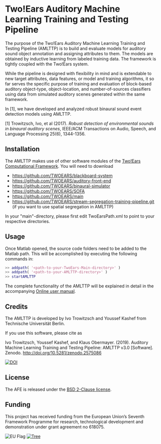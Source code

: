 Two!Ears Auditory Machine Learning Training and Testing Pipeline
================================================================

The purpose of the Two!Ears Auditory Machine Learning Training and Testing 
Pipeline (AMLTTP) is to build and evaluate models for auditory sound object 
annotation and assigning attributes to them. The models are obtained by 
inductive learning from labeled training data. The framework is tightly 
coupled with the Two!Ears system. 

While the pipeline is designed with flexibility in mind and is extendable to 
new target attributes, data features, or model and training algorithms, it so far
serves the specific purpose of training and evaluation of block-based auditory 
object-type, object-location, and number-of-sources classifiers using data from 
simulated auditory scenes generated within the same framework.

In [1], we have developed and analyzed robust binaural sound event detection models using AMLTTP.

[1] Trowitzsch, Ivo, et al (2017). *Robust detection of environmental sounds in binaural auditory scenes*, IEEE/ACM Transactions on Audio, Speech, and Language Processing 25(6), 1344-1356.


## Installation

The AMLTTP makes use of other software modules of the [Two!Ears
Computational Framework](https://github.com/TWOEARS/). You will need to download 
- https://github.com/TWOEARS/blackboard-system
- https://github.com/TWOEARS/auditory-front-end
- https://github.com/TWOEARS/binaural-simulator
- https://github.com/TWOEARS/SOFA
- https://github.com/TWOEARS/main
- https://github.com/TWOEARS/stream-segregation-training-pipeline.git  (if you want to use spatial segregation in AMLTTP)

In your "main"-directory, please first edit TwoEarsPath.xml to point to your 
respective directories.



## Usage

Once Matlab opened, the source code folders need to be added to the Matlab path. 
This will be accomplished by executing the following commands in:
```Matlab
>> addpath( '<path-to-your-TwoEars-Main-directory>' )
>> addpath( '<path-to-your-AMLTTP-directory>' )
>> startAMLTTP
```

The complete functionality of the AMLTTP will be explained in detail in the accompanying
[Online user manual](http://twoears.aipa.tu-berlin.de/doc/amlttp/).


## Credits

The AMLTTP is developed by Ivo Trowitzsch and Youssef Kashef from Technische
Universität Berlin.

If you use this software, please cite as

Ivo Trowitzsch, Youssef Kashef, and Klaus Obermayer. (2019). Auditory Machine Learning Training and Testing Pipeline: AMLTTP v3.0 [Software]. Zenodo. http://doi.org/10.5281/zenodo.2575086

[![DOI](https://zenodo.org/badge/41019651.svg)](https://zenodo.org/badge/latestdoi/41019651)


## License

The AFE is released under the [BSD 2-Clause license](https://opensource.org/licenses/BSD-2-Clause).


## Funding

This project has received funding from the European Union’s Seventh Framework
Programme for research, technological development and demonstration under grant
agreement no 618075.

![EU Flag](doc/img/eu-flag.gif) [![Tree](doc/img/tree.jpg)](http://cordis.europa.eu/fet-proactive/)
